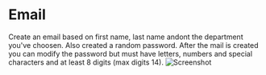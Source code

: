 # Email
Create an email based on first name, last name andont the department you've choosen.
Also created a random password.
After the mail is created you can modify the password but must have letters, numbers and special characters and at least 8 digits (max digits 14).
![Screenshot](screenshotEmailCounter.PNG)
